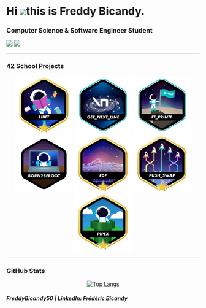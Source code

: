 # Hi ![](https://user-images.githubusercontent.com/18350557/176309783-0785949b-9127-417c-8b55-ab5a4333674e.gif)this is Freddy Bicandy.

### Computer Science & Software Engineer Student

<div align="left">
    <img width="7%" src="https://42beirut.com/wp-content/uploads/2023/11/download.png"/>
    <img width="7%" src="https://liu.edu.lb/NewLIU2022/common/images/logo.png"/>
</div>


---

### 42 School Projects
<div align="center">

<a href="https://github.com/FreddyBicandy50/42-Libft">![lib_ft Badge](https://github.com/FreddyBicandy50/FreddyBicandy50/blob/main/42_badges/libftm.png)</a>
<a href="https://github.com/FreddyBicandy50/42-get_next_line/">![ft_get_next_line](https://github.com/FreddyBicandy50/FreddyBicandy50/blob/main/42_badges/get_next_linee.png)</a>
<a href="https://github.com/FreddyBicandy50/42-ft_printf/">![ft_Printf](https://github.com/FreddyBicandy50/FreddyBicandy50/blob/main/42_badges/ft_printfe.png)</a>
<a href="https://github.com/FreddyBicandy50/42-Born2beroot/">![Born2BeRoot](https://github.com/FreddyBicandy50/FreddyBicandy50/blob/main/42_badges/born2berootn.png)</a>
<a href="https://github.com/FreddyBicandy50/42-fdf/">![FDF](https://github.com/FreddyBicandy50/FreddyBicandy50/blob/main/42_badges/fdfm.png)</a>
<a href="https://github.com/FreddyBicandy50/42-push_swap/">![push_swap](https://github.com/FreddyBicandy50/FreddyBicandy50/blob/main/42_badges/push_swapm.png)</a>
<a href="https://github.com/FreddyBicandy50/42-pipex/">![pipex](https://github.com/FreddyBicandy50/FreddyBicandy50/blob/main/42_badges/pipexm.png)</a>
</div>


---

### GitHub Stats

<div align="center">

[![Top Langs](https://github-readme-stats.vercel.app/api/top-langs/?username=FreddyBicandy50&hide=java,PLSQL,roff,html,css&layout=compact&theme=tokyonight&hide_title=false)](https://github.com/anuraghazra/github-readme-stats)

</div>

##### FreddyBicandy50 | LinkedIn: [Frédéric Bicandy](https://www.linkedin.com/in/freddy-bicandy/)


